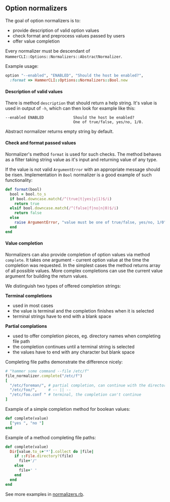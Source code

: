 Option normalizers
------------------

The goal of option normalizers is to:
 - provide description of valid option values
 - check format and preprocess values passed by users
 - offer value completion

Every normalizer must be descendant of `HammerCLI::Options::Normalizers::AbstractNormalizer`.

Example usage:
```ruby
option "--enabled", "ENABLED", "Should the host be enabled?",
  :format => HammerCLI::Options::Normalizers::Bool.new
```

#### Description of valid values
There is method `description` that should return a help string. It's value is used in output of `-h`,
which can then look for example like this:

```
--enabled ENABLED             Should the host be enabled?
                              One of true/false, yes/no, 1/0.
```

Abstract normalizer returns empty string by default.


#### Check and format passed values

Normalizer's method `format` is used for such checks. The method behaves as a filter taking
string value as it's input and returning value of any type.

If the value is not valid `ArgumentError` with an appropriate message should be risen.
Implementation in `Bool` normalizer is a good example of such functionality:

```ruby
def format(bool)
  bool = bool.to_s
  if bool.downcase.match(/^(true|t|yes|y|1)$/i)
    return true
  elsif bool.downcase.match(/^(false|f|no|n|0)$/i)
    return false
  else
    raise ArgumentError, "value must be one of true/false, yes/no, 1/0"
  end
end
```


#### Value completion

Normalizers can also provide completion of option values via method `complete`. It takes one argument - current option value at the time the completion was requested. In the simplest cases the method returns array of all possible values. More complex completions can use the current value argument for building the return values.

We distinguish two types of offered completion strings:

**Terminal completions**
- used in most cases
- the value is terminal and the completion finishes when it is selected
- terminal strings have to end with a blank space

**Partial complations**
- used to offer completion pieces, eg. directory names when completing file path
- the completion continues until a terminal string is selected
- the values have to end with any character but blank space

Completing file paths demonstrate the difference nicely:
```ruby
# "hammer some command --file /etc/f"
file_normalizer.complete("/etc/f")
[
  "/etc/foreman/", # partial completion, can continue with the directory contents
  "/etc/foo/",     # -- || --
  "/etc/foo.conf " # terminal, the completion can't continue
]
```
Example of a simple completion method for boolean values:
```ruby
def complete(value)
  ["yes ", "no "]
end
```
Example of a method completing file paths:
```ruby
def complete(value)
  Dir[value.to_s+'*'].collect do |file|
    if ::File.directory?(file)
      file+'/'
    else
      file+' '
    end
  end
end
```

See more examples in [normalizers.rb](../lib/hammer_cli/options/normalizers.rb).
